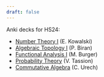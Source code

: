 ```yaml
---
draft: false
---
```


Anki decks for HS24:
- [Number Theory I](/files/number_theory.apkg) (E. Kowalski)
- [Algebraic Topology I](/files/algebraic_topology.apkg) (P. Biran)
- [Functional Analysis I](/files/functional_analysis.apkg) (M. Burger)
- [Probability Theory](/files/probability.apkg) (V. Tassion)
- [Commutative Algebra](/files/commutative_algebra.apkg) (C. Urech)
